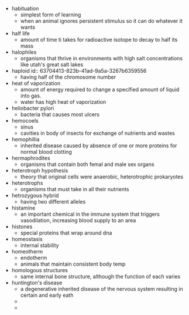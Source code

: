 - habituation
	- simplest form of learning
	- when an animal ignores persistent stimulus so it can do whatever it wants
- half life
	- amount of time ti takes for radioactive isotope to decay to half its mass
- halophiles
	- organisms that thrive in environments with high salt concentrations like utah's great salt lakes
- haploid
  id:: 63704413-823b-41ad-9a5a-3267b6359556
	- having half of the chromosome number
- heat of vaporization
	- amount of energy required to change a specified amount of liquid into gas.
	- water has high heat of vaporization
- heliobacter pylori
	- bacteria that causes most ulcers
- hemocoels
	- sinus
	- cavities in body of insects for exchange of nutrients and wastes
- hemophillia
	- inherited disease caused by absence of one or more proteins for normal blood clotting
- hermaphrodites
	- organisms that contain both femal and male sex organs
- heterotroph hypothesis
	- theory that original cells were anaerobic, heterotrophic prokaryotes
- heterotrophs
	- organisms that must take in all their nutrients
- hetrozygous hybrid
	- having two different alleles
- histamine
	- an important chemical in the immune system that triggers vasodilation, increasing blood supply to an area
- histones
	- special proteins that wrap around dna
- homeostasis
	- internal stability
- homeotherm
	- endotherm
	- animals that maintain consistent body temp
- homologous structures
	- same internal bone structure, although the function of each varies
- huntington's disease
	- a degenerative inherited disease of the nervous system resulting in certain and early eath
	-
	-